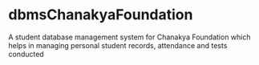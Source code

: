# dbmsChanakyaFoundation
A student database management system for Chanakya Foundation which helps in managing personal student records, attendance and tests conducted
